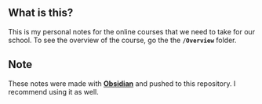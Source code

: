 ## What is this?

This is my personal notes for the online courses that we need to take for our school. To see the overview of the course, go the the **`/Overview`** folder.

## Note

These notes were made with **[Obsidian](https://obsidian.md/)** and pushed to this repository. I recommend using it as well.